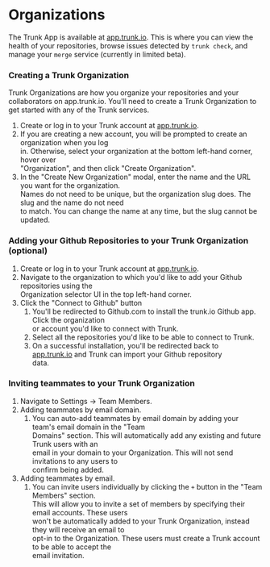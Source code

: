 # Organizations

The Trunk App is available at [app.trunk.io](https://app.trunk.io). This is where you can view the health of your repositories, browse issues detected by `trunk check`, and manage your `merge` service (currently in limited beta).

### Creating a Trunk Organization

Trunk Organizations are how you organize your repositories and your collaborators on app.trunk.io. You'll need to create a Trunk Organization to get started with any of the Trunk services.

1. Create or log in to your Trunk account at [app.trunk.io](https://app.trunk.io).
2. If you are creating a new account, you will be prompted to create an organization when you log\
   in. Otherwise, select your organization at the bottom left-hand corner, hover over\
   "Organization", and then click "Create Organization".
3. In the "Create New Organization" modal, enter the name and the URL you want for the organization.\
   Names do not need to be unique, but the organization slug does. The slug and the name do not need\
   to match. You can change the name at any time, but the slug cannot be updated.

### Adding your Github Repositories to your Trunk Organization (optional)

1. Create or log in to your Trunk account at [app.trunk.io](https://app.trunk.io).
2. Navigate to the organization to which you'd like to add your Github repositories using the\
   Organization selector UI in the top left-hand corner.
3. Click the "Connect to Github" button
   1. You'll be redirected to Github.com to install the trunk.io Github app. Click the organization\
      or account you'd like to connect with Trunk.
   2. Select all the repositories you'd like to be able to connect to Trunk.
   3. On a successful installation, you'll be redirected back to\
      [app.trunk.io](https://app.trunk.io) and Trunk can import your Github repository\
      data.

### Inviting teammates to your Trunk Organization

1. Navigate to Settings → Team Members.
2. Adding teammates by email domain.
   1. You can auto-add teammates by email domain by adding your team's email domain in the "Team\
      Domains" section. This will automatically add any existing and future Trunk users with an\
      email in your domain to your Organization. This will not send invitations to any users to\
      confirm being added.
3. Adding teammates by email.
   1. You can invite users individually by clicking the `+` button in the "Team Members" section.\
      This will allow you to invite a set of members by specifying their email accounts. These users\
      won't be automatically added to your Trunk Organization, instead they will receive an email to\
      opt-in to the Organization. These users must create a Trunk account to be able to accept the\
      email invitation.
